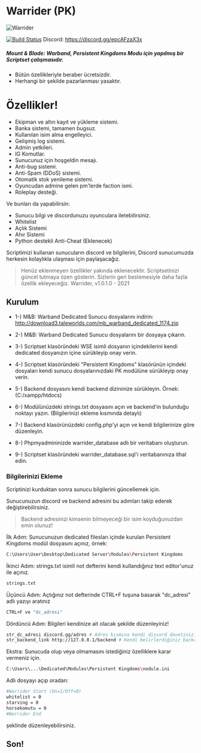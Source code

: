 # Warrider (PK)
![Warrider](https://steamcdn-a.akamaihd.net/steam/apps/48700/header.jpg?t=1589227310 "Warrider")

[![Build Status](https://travis-ci.org/joemccann/dillinger.svg?branch=master)](https://travis-ci.org/joemccann/dillinger)  Discord: https://discord.gg/epcAFzaX3x

##### Mount & Blade: Warband, Persistent Kingdoms Modu için yapılmış bir Scriptset çalışmasıdır.

  - Bütün özellikleriyle beraber ücretsizdir.
  - Herhangi bir şekilde pazarlanması yasaktır.

# Özellikler!

  - Ekipman ve altın kayıt ve yükleme sistemi.
  - Banka sistemi, tamamen bugsuz.
  - Kullanılan isim alma engelleyici.
  - Gelişmiş log sistemi.
  - Admin yetkileri.
  - IG Komutlar.
  - Sunucunuz için hoşgeldin mesajı.
  - Anti-bug sistemi.
  - Anti-Spam (DDoS) sistemi.
  - Otomatik stok yenileme sistemi.
  - Oyuncudan admine gelen pm'lerde faction ismi.
  - Roleplay desteği.


Ve bunları da yapabilirsin:
  - Sunucu bilgi ve discordunuzu oyunculara iletebilirsiniz.
  - Whitelist
  - Açlık Sistemi
  - Ahır Sistemi  
  - Python destekli Anti-Cheat (Eklenecek)
  
Scriptimizi kullanan sunucuların discord ve bilgilerini, Discord sunucumuzda herkesin kolaylıkla ulaşması için paylaşacağız.

> Henüz eklenmeyen özellikler yakında eklenecektir.
> Scriptsetinizi güncel tutmaya özen gösterin.
> Sizlerin geri beslemesiyle daha fazla özellik ekleyeceğiz.
> Warrider, v1.0.1.0 - 2021

## Kurulum

- 1-) M&B: Warband Dedicated Sunucu dosyalarını indirin: http://download3.taleworlds.com/mb_warband_dedicated_1174.zip

- 2-) M&B: Warband Dedicated Sunucu dosyalarını bir dosyaya çıkarın.

- 3-) Scriptset klasöründeki WSE isimli dosyanın içindekilerini kendi dedicated dosyanızın içine sürükleyip onay verin.

- 4-) Scriptset klasöründeki "Persistent Kingdoms" klasörünün içindeki dosyaları kendi sunucu dosyalarınızdaki PK modülüne sürükleyip onay verin.

- 5-) Backend dosyasını kendi backend dizininize sürükleyin. 
Örnek: (C:/xampp/htdocs)
 
- 6-) Modülünüzdeki strings.txt dosyasını açın ve backend'in bulunduğu noktayı yazın. (Bilgilerinizi ekleme kısmında detaylı)

- 7-) Backend klasörünüzdeki config.php'yi açın ve kendi bilgilerinize göre düzenleyin.

- 8-) Phpmyadmininizde warrider_database adlı bir veritabanı oluşturun.

- 9-) Scriptset klasöründeki warrider_database.sql'i veritabanınıza ithal edin.


### Bilgilerinizi Ekleme

Scriptinizi kurduktan sonra sunucu bilgilerini güncellemek için.

Sunucunuzun discord ve backend adresini bu adımları takip ederek
değiştirebilirsiniz.

>Backend adresinizi kimsenin bilmeyeceği bir isim koyduğunuzdan emin olunuz!

İlk Adım:
Sunucunuzun dedicated filesları içinde kurulan Persistent Kingdoms modül dosyasını açınız, örnek:
```sh
C:\Users\User\Desktop\Dedicated Server\Modules\Persistent Kingdoms
```

İkinci Adım:
strings.txt isimli not defterini kendi kullandığınız text editor'unuz ile açınız.
```sh
strings.txt
```

Üçüncü Adım:
Açtığınız not defterinde CTRL+F tuşuna basarak "dc_adresi" adlı yazıyı aratınız
```sh
CTRL+F ve "dc_adresi"
```

Dördüncü Adım:
Bilgileri kendinize ait olacak şekilde düzenleyiniz!
```sh
str_dc_adresi discord.gg/adres # Adres kısmına kendi discord davetinizi
str_backend_link http://127.0.0.1/backend # Kendi belirlerdiğiniz backend dosya ismini
```

Ekstra:
Sunucuda olup veya olmamasını istediğiniz özelliklere karar vermeniz için.
```sh
C:\Users\...\Dedicated\Modules\Persistent Kingdoms\module.ini
```

Adlı dosyayı açıp oradan:
```sh
#Warrider Start (On=1/Off=0)
whitelist = 0
starving = 0
horsekomutu = 0
#Warrider End
```
şeklinde düzenleyebilirsiniz.

## Son!
